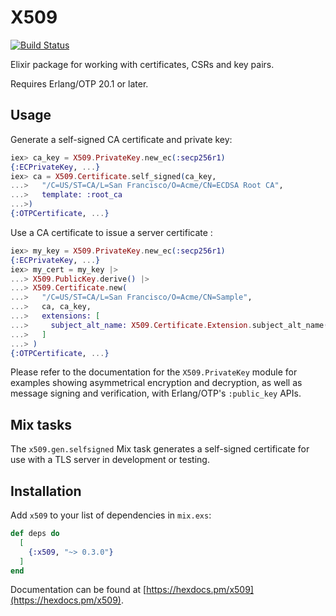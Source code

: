 # X509

[![Build Status](https://travis-ci.com/voltone/x509.svg?branch=master)](https://travis-ci.com/voltone/x509)

Elixir package for working with certificates, CSRs and key pairs.

Requires Erlang/OTP 20.1 or later.

## Usage

Generate a self-signed CA certificate and private key:

```elixir
iex> ca_key = X509.PrivateKey.new_ec(:secp256r1)
{:ECPrivateKey, ...}
iex> ca = X509.Certificate.self_signed(ca_key,
...>   "/C=US/ST=CA/L=San Francisco/O=Acme/CN=ECDSA Root CA",
...>   template: :root_ca
...>)
{:OTPCertificate, ...}
```

Use a CA certificate to issue a server certificate :

```elixir
iex> my_key = X509.PrivateKey.new_ec(:secp256r1)
{:ECPrivateKey, ...}
iex> my_cert = my_key |>
...> X509.PublicKey.derive() |>
...> X509.Certificate.new(
...>   "/C=US/ST=CA/L=San Francisco/O=Acme/CN=Sample",
...>   ca, ca_key,
...>   extensions: [
...>     subject_alt_name: X509.Certificate.Extension.subject_alt_name(["example.org", "www.example.org"])
...>   ]
...> )
{:OTPCertificate, ...}
```

Please refer to the documentation for the `X509.PrivateKey` module for
examples showing asymmetrical encryption and decryption, as well as message
signing and verification, with Erlang/OTP's `:public_key` APIs.

## Mix tasks

The `x509.gen.selfsigned` Mix task generates a self-signed certificate for use
with a TLS server in development or testing.

## Installation

Add `x509` to your list of dependencies in `mix.exs`:

```elixir
def deps do
  [
    {:x509, "~> 0.3.0"}
  ]
end
```

Documentation can be found at [https://hexdocs.pm/x509](https://hexdocs.pm/x509).

